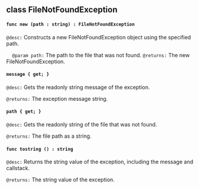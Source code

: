 ## class FileNotFoundException

#### ```func new (path : string) : FileNotFoundException```


```@desc:``` Constructs a new FileNotFoundException object using the specified path.

&nbsp;&nbsp;&nbsp;&nbsp;```@param path:``` The path to the file that was not found.
```@returns:``` The new FileNotFoundException.

#### ```message { get; }```


```@desc:``` Gets the readonly string message of the exception.

```@returns:``` The exception message string.

#### ```path { get; }```


```@desc:``` Gets the readonly string of the file that was not found.

```@returns:``` The file path as a string.

#### ```func tostring () : string```


```@desc:``` Returns the string value of the exception, including the message and callstack.

```@returns:``` The string value of the exception.

